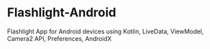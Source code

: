 # Flashlight-Android
Flashlight App for Android devices using Kotlin, LiveData, ViewModel, Camera2 API, Preferences, AndroidX
